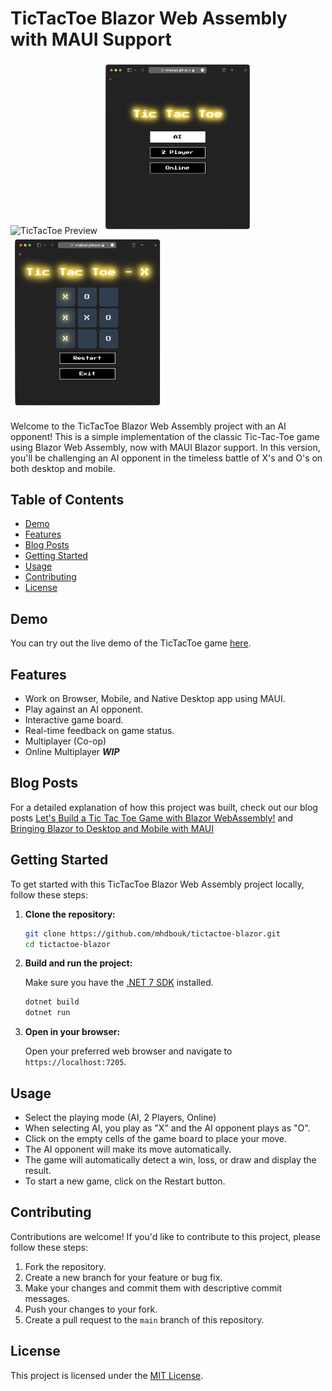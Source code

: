 # TicTacToe Blazor Web Assembly with MAUI Support

![TicTacToe Preview](https://mdbouk.com/wp-content/uploads/2023/09/image-2-1024x580.png)
  <img src="preview-1.png" alt="TicTacToe Preview 1" style="width:49%;">
  <img src="preview-2.png" alt="TicTacToe Preview 2" style="width:49%;">




Welcome to the TicTacToe Blazor Web Assembly project with an AI opponent! This is a simple implementation of the classic Tic-Tac-Toe game using Blazor Web Assembly, now with MAUI Blazor support. In this version, you'll be challenging an AI opponent in the timeless battle of X's and O's on both desktop and mobile.

## Table of Contents

- [Demo](#demo)
- [Features](#features)
- [Blog Posts](#blog-posts)
- [Getting Started](#getting-started)
- [Usage](#usage)
- [Contributing](#contributing)
- [License](#license)

## Demo

You can try out the live demo of the TicTacToe game [here](https://mhdbouk.github.io/tictactoe-blazor/).

## Features

- Work on Browser, Mobile, and Native Desktop app using MAUI.
- Play against an AI opponent.
- Interactive game board.
- Real-time feedback on game status.
- Multiplayer (Co-op)
- Online Multiplayer _**WIP**_

## Blog Posts

For a detailed explanation of how this project was built, check out our blog posts [Let's Build a Tic Tac Toe Game with Blazor WebAssembly!](https://mdbouk.com/lets-build-a-tic-tac-toe-game-with-blazor-webassembly/) and [Bringing Blazor to Desktop and Mobile with MAUI](https://mdbouk.com/bringing-blazor-to-desktop-and-mobile-with-maui/)


## Getting Started

To get started with this TicTacToe Blazor Web Assembly project locally, follow these steps:

1. **Clone the repository:**

    ```bash
    git clone https://github.com/mhdbouk/tictactoe-blazor.git
    cd tictactoe-blazor
    ```

2. **Build and run the project:**

   Make sure you have the [.NET 7 SDK](https://dotnet.microsoft.com/download/dotnet/7.0) installed.

    ```bash
    dotnet build
    dotnet run
    ```

3. **Open in your browser:**

   Open your preferred web browser and navigate to `https://localhost:7205`.

## Usage

- Select the playing mode (AI, 2 Players, Online)
- When selecting AI, you play as "X" and the AI opponent plays as "O".
- Click on the empty cells of the game board to place your move.
- The AI opponent will make its move automatically.
- The game will automatically detect a win, loss, or draw and display the result.
- To start a new game, click on the Restart button.

## Contributing

Contributions are welcome! If you'd like to contribute to this project, please follow these steps:

1. Fork the repository.
2. Create a new branch for your feature or bug fix.
3. Make your changes and commit them with descriptive commit messages.
4. Push your changes to your fork.
5. Create a pull request to the `main` branch of this repository.

## License

This project is licensed under the [MIT License](LICENSE).
